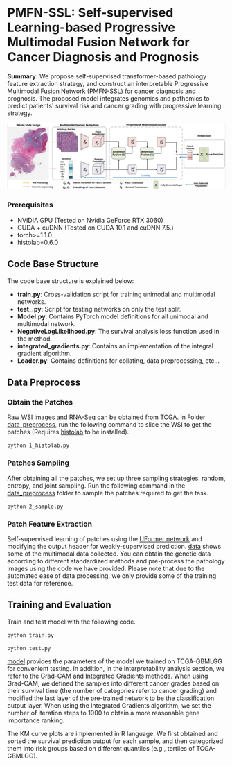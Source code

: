# PMFN-SSL: Self-supervised Learning-based Progressive Multimodal Fusion Network for Cancer Diagnosis and Prognosis

**Summary:** We propose self-supervised transformer-based pathology feature extraction strategy, and construct an interpretable Progressive Multimodal Fusion Network (PMFN-SSL) for cancer diagnosis and prognosis. The proposed model integrates genomics and pathomics to predict patients' survival risk and cancer grading with progressive learning strategy.

![image](https://github.com/Mercuriiio/PMFN-SSL/blob/main/figure/model.jpg)

### Prerequisites
- NVIDIA GPU (Tested on Nvidia GeForce RTX 3060)
- CUDA + cuDNN (Tested on CUDA 10.1 and cuDNN 7.5.)
- torch>=1.1.0
- histolab=0.6.0

## Code Base Structure
The code base structure is explained below: 
- **train.py**: Cross-validation script for training unimodal and multimodal networks.
- **test_.py**: Script for testing networks on only the test split.
- **Model.py**: Contains PyTorch model definitions for all unimodal and multimodal network.
- **NegativeLogLikelihood.py**: The survival analysis loss function used in the method.
- **integrated_gradients.py**: Contains an implementation of the integral gradient algorithm.
- **Loader.py**: Contains definitions for collating, data preprocessing, etc...

## Data Preprocess

### Obtain the Patches
Raw WSI images and RNA-Seq can be obtained from [TCGA](https://portal.gdc.cancer.gov/). In Folder [data_preprocess](https://github.com/Mercuriiio/PMFN-SSL/tree/main/data_preprocess), run the following command to slice the WSI to get the patches (Requires [histolab](https://github.com/histolab/histolab) to be installed).

```
python 1_histolab.py
```

### Patches Sampling
After obtaining all the patches, we set up three sampling strategies: random, entropy, and joint sampling. Run the following command in the [data_preprocess](https://github.com/Mercuriiio/PMFN-SSL/tree/main/data_preprocess) folder to sample the patches required to get the task.

```
python 2_sample.py
```

### Patch Feature Extraction
Self-supervised learning of patches using the [UFormer network](https://github.com/ZhendongWang6/Uformer) and modifying the output header for weakly-supervised prediction. [data](https://github.com/Mercuriiio/PMFN-SSL/tree/main/data/gbmlgg) shows some of the multimodal data collected. You can obtain the genetic data according to different standardized methods and pre-process the pathology images using the code we have provided. Please note that due to the automated ease of data processing, we only provide some of the training test data for reference.

## Training and Evaluation

Train and test model with the following code.

```
python train.py
```
```
python test.py
```

[model](https://github.com/Mercuriiio/PMFN-SSL/tree/main/model) provides the parameters of the model we trained on TCGA-GBMLGG for convenient testing. In addition, in the interpretability analysis section, we refer to the [Grad-CAM](https://github.com/frgfm/torch-cam) and [Integrated Gradients](https://github.com/hobinkwak/ExpectedGradients_IntegratedGradients_pytorch/tree/main) methods. When using Grad-CAM, we defined the samples into different cancer grades based on their survival time (the number of categories refer to cancer grading) and modified the last layer of the pre-trained network to be the classification output layer. When using the Integrated Gradients algorithm, we set the number of iteration steps to 1000 to obtain a more reasonable gene importance ranking.

The KM curve plots are implemented in R language. We first obtained and sorted the survival prediction output for each sample, and then categorized them into risk groups based on different quantiles (e.g., tertiles of TCGA-GBMLGG).
